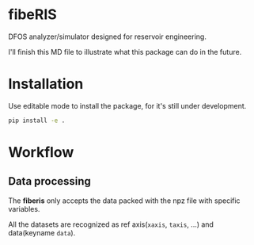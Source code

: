 # fibeRIS
DFOS analyzer/simulator designed for reservoir engineering. 

I'll finish this MD file to illustrate what this package can do in the future.

# Installation

Use editable mode to install the package, for it's still under development.

```bash
pip install -e .
```

# Workflow
## Data processing
The **fiberis** only accepts the data packed with the npz file with specific variables. 

All the datasets are recognized as ref axis(`xaxis`, `taxis`, ...) and data(keyname `data`). 